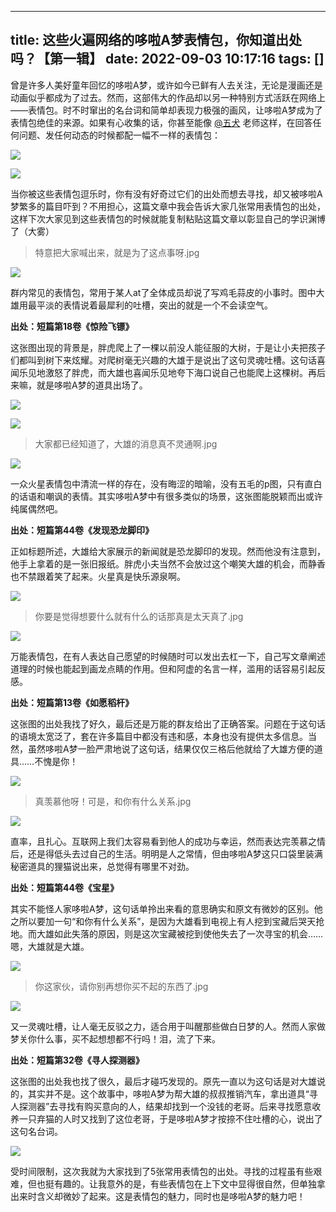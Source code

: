 
---
title: 这些火遍网络的哆啦A梦表情包，你知道出处吗？【第一辑】
date: 2022-09-03 10:17:16
tags: []
---


曾是许多人美好童年回忆的哆啦A梦，或许如今已鲜有人去关注，无论是漫画还是动画似乎都成为了过去。然而，这部伟大的作品却以另一种特别方式活跃在网络上——表情包。时不时窜出的名台词和简单却表现力极强的画风，让哆啦A梦成为了表情包绝佳的来源。如果有心收集的话，你甚至能像 [@五犬](https://www.zhihu.com/people/98816346bea547d2ba269672102b4d8c) 老师这样，在回答任何问题、发任何动态的时候都配一幅不一样的表情包：

![](https://pic4.zhimg.com/80/v2-378d77ef32dbb1d17fb6ba7eab1bccdf_1440w.jpg)

![](https://pic4.zhimg.com/80/v2-daa6788175b882aac605972fbfe314c3_1440w.jpg)

当你被这些表情包逗乐时，你有没有好奇过它们的出处而想去寻找，却又被哆啦A梦繁多的篇目吓到？不用担心，这篇文章中我会告诉大家几张常用表情包的出处，这样下次大家见到这些表情包的时候就能复制粘贴这篇文章以彰显自己的学识渊博了（大雾）
</br>

> 特意把大家喊出来，就是为了这点事呀.jpg

![](https://pic4.zhimg.com/80/v2-e4c1f5a6182e8fd8f31855424329b50f_1440w.jpg)

群内常见的表情包，常用于某人at了全体成员却说了写鸡毛蒜皮的小事时。图中大雄用最平淡的表情说着最犀利的吐槽，突出的就是一个不会读空气。

**出处：短篇第18卷《惊险飞镖》**

这张图出现的背景是，胖虎爬上了一棵以前没人能征服的大树，于是让小夫把孩子们都叫到树下来炫耀。对爬树毫无兴趣的大雄于是说出了这句灵魂吐槽。这句话喜闻乐见地激怒了胖虎，而大雄也喜闻乐见地夸下海口说自己也能爬上这棵树。再后来嘛，就是哆啦A梦的道具出场了。

![](https://pic3.zhimg.com/80/v2-da82f06b3db565fe3c70b1be00927256_1440w.jpg)

![](https://pic4.zhimg.com/80/v2-87f89cf34fdb938ee7564608fceb4193_1440w.jpg)
</br>

> 大家都已经知道了，大雄的消息真不灵通啊.jpg

![](https://pic1.zhimg.com/80/v2-45716655ff8bee06371dcd83744272dc_1440w.jpg)

一众火星表情包中清流一样的存在，没有晦涩的暗喻，没有五毛的p图，只有直白的话语和嘲讽的表情。其实哆啦A梦中有很多类似的场景，这张图能脱颖而出或许纯属偶然吧。

**出处：短篇第44卷《发现恐龙脚印》**

正如标题所述，大雄给大家展示的新闻就是恐龙脚印的发现。然而他没有注意到，他手上拿着的是一张旧报纸。胖虎小夫当然不会放过这个嘲笑大雄的机会，而静香也不禁跟着笑了起来。火星真是快乐源泉啊。

![](https://pic3.zhimg.com/80/v2-1343bf2c4d5c3479b70228eef4133016_1440w.jpg)
</br>

> 你要是觉得想要什么就有什么的话那真是太天真了.jpg

![](https://pic4.zhimg.com/80/v2-a3c9156df913f20c064df28faf7c9ddb_1440w.jpg)

万能表情包，在有人表达自己愿望的时候随时可以发出去杠一下，自己写文章阐述道理的时候也能起到画龙点睛的作用。但和阿虚的名言一样，滥用的话容易引起反感。

**出处：短篇第13卷《如愿稻杆》**

这张图的出处我找了好久，最后还是万能的群友给出了正确答案。问题在于这句话的语境太宽泛了，套在许多篇目中都没有违和感，本身也没有提供太多信息。当然，虽然哆啦A梦一脸严肃地说了这句话，结果仅仅三格后他就给了大雄方便的道具……不愧是你！

![](https://pic4.zhimg.com/80/v2-b79764db857ed6b2e52e02e2cb87019b_1440w.jpg)
</br>

> 真羡慕他呀！可是，和你有什么关系.jpg

![](https://pic2.zhimg.com/80/v2-243c65e91509673c3acd8113475ea1f1_1440w.jpg)

直率，且扎心。互联网上我们太容易看到他人的成功与幸运，然而表达完羡慕之情后，还是得低头去过自己的生活。明明是人之常情，但由哆啦A梦这只口袋里装满秘密道具的狸猫说出来，总觉得有哪里不对劲。

**出处：短篇第44卷《宝星》**

其实不能怪人家哆啦A梦，这句话单拎出来看的意思确实和原文有微妙的区别。他之所以要加一句“和你有什么关系”，是因为大雄看到电视上有人挖到宝藏后哭天抢地。而大雄如此失落的原因，则是这次宝藏被挖到使他失去了一次寻宝的机会……嗯，大雄就是大雄。

![](https://pic1.zhimg.com/80/v2-df3d15d3c21d87fe3f9ff712e49de9c4_1440w.jpg)
</br>

> 你这家伙，请你别再想你买不起的东西了.jpg

![](https://pic2.zhimg.com/80/v2-a64df87fee2d1117cc89907aeaf303dd_1440w.jpg)

又一灵魂吐槽，让人毫无反驳之力，适合用于叫醒那些做白日梦的人。然而人家做梦关你什么事，买不起想想都不行吗！泪，流了下来。

**出处：短篇第32卷《寻人探测器》**

这张图的出处我也找了很久，最后才碰巧发现的。原先一直以为这句话是对大雄说的，其实并不是。这个故事中，哆啦A梦为帮大雄的叔叔推销汽车，拿出道具“寻人探测器”去寻找有购买意向的人，结果却找到一个没钱的老哥。后来寻找愿意收养一只弃猫的人时又找到了这位老哥，于是哆啦A梦才按捺不住吐槽的心，说出了这句名台词。

![](https://pic2.zhimg.com/80/v2-2f3d4d0135750ffcf158882a87688325_1440w.jpg)
</br>

受时间限制，这次我就为大家找到了5张常用表情包的出处。寻找的过程虽有些艰难，但也挺有趣的。让我意外的是，有些表情包在上下文中显得很自然，但单独拿出来时含义却微妙了起来。这是表情包的魅力，同时也是哆啦A梦的魅力吧！